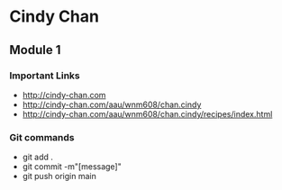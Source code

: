 # Cindy Chan

## Module 1

### Important Links

- http://cindy-chan.com
- http://cindy-chan.com/aau/wnm608/chan.cindy
- http://cindy-chan.com/aau/wnm608/chan.cindy/recipes/index.html


### Git commands

- git add . 
- git commit -m"[message]"
- git push origin main

